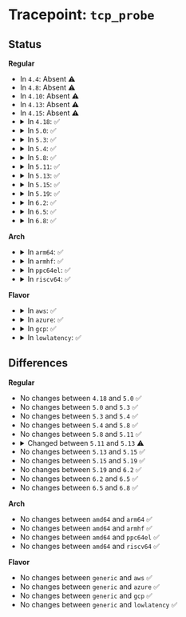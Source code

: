 # Tracepoint: <code>tcp_probe</code>

## Status
<b>Regular</b>
<ul>
<li>
In <code>4.4</code>: Absent ⚠️
</li>
<li>
In <code>4.8</code>: Absent ⚠️
</li>
<li>
In <code>4.10</code>: Absent ⚠️
</li>
<li>
In <code>4.13</code>: Absent ⚠️
</li>
<li>
In <code>4.15</code>: Absent ⚠️
</li>
<li>
<details>
<summary>In <code>4.18</code>: ✅</summary>

Event:

```c
struct trace_event_raw_tcp_probe {
    struct trace_entry ent;
    __u8 saddr[28];
    __u8 daddr[28];
    __u16 sport;
    __u16 dport;
    __u32 mark;
    __u16 data_len;
    __u32 snd_nxt;
    __u32 snd_una;
    __u32 snd_cwnd;
    __u32 ssthresh;
    __u32 snd_wnd;
    __u32 srtt;
    __u32 rcv_wnd;
    __u64 sock_cookie;
    char __data[0];
};
```
Function:

```c
void trace_event_raw_event_tcp_probe(void *__data, struct sock *sk, struct sk_buff *skb);
```
</details>
</li>
<li>
<details>
<summary>In <code>5.0</code>: ✅</summary>

Event:

```c
struct trace_event_raw_tcp_probe {
    struct trace_entry ent;
    __u8 saddr[28];
    __u8 daddr[28];
    __u16 sport;
    __u16 dport;
    __u32 mark;
    __u16 data_len;
    __u32 snd_nxt;
    __u32 snd_una;
    __u32 snd_cwnd;
    __u32 ssthresh;
    __u32 snd_wnd;
    __u32 srtt;
    __u32 rcv_wnd;
    __u64 sock_cookie;
    char __data[0];
};
```
Function:

```c
void trace_event_raw_event_tcp_probe(void *__data, struct sock *sk, struct sk_buff *skb);
```
</details>
</li>
<li>
<details>
<summary>In <code>5.3</code>: ✅</summary>

Event:

```c
struct trace_event_raw_tcp_probe {
    struct trace_entry ent;
    __u8 saddr[28];
    __u8 daddr[28];
    __u16 sport;
    __u16 dport;
    __u32 mark;
    __u16 data_len;
    __u32 snd_nxt;
    __u32 snd_una;
    __u32 snd_cwnd;
    __u32 ssthresh;
    __u32 snd_wnd;
    __u32 srtt;
    __u32 rcv_wnd;
    __u64 sock_cookie;
    char __data[0];
};
```
Function:

```c
void trace_event_raw_event_tcp_probe(void *__data, struct sock *sk, struct sk_buff *skb);
```
</details>
</li>
<li>
<details>
<summary>In <code>5.4</code>: ✅</summary>

Event:

```c
struct trace_event_raw_tcp_probe {
    struct trace_entry ent;
    __u8 saddr[28];
    __u8 daddr[28];
    __u16 sport;
    __u16 dport;
    __u32 mark;
    __u16 data_len;
    __u32 snd_nxt;
    __u32 snd_una;
    __u32 snd_cwnd;
    __u32 ssthresh;
    __u32 snd_wnd;
    __u32 srtt;
    __u32 rcv_wnd;
    __u64 sock_cookie;
    char __data[0];
};
```
Function:

```c
void trace_event_raw_event_tcp_probe(void *__data, struct sock *sk, struct sk_buff *skb);
```
</details>
</li>
<li>
<details>
<summary>In <code>5.8</code>: ✅</summary>

Event:

```c
struct trace_event_raw_tcp_probe {
    struct trace_entry ent;
    __u8 saddr[28];
    __u8 daddr[28];
    __u16 sport;
    __u16 dport;
    __u32 mark;
    __u16 data_len;
    __u32 snd_nxt;
    __u32 snd_una;
    __u32 snd_cwnd;
    __u32 ssthresh;
    __u32 snd_wnd;
    __u32 srtt;
    __u32 rcv_wnd;
    __u64 sock_cookie;
    char __data[0];
};
```
Function:

```c
void trace_event_raw_event_tcp_probe(void *__data, struct sock *sk, struct sk_buff *skb);
```
</details>
</li>
<li>
<details>
<summary>In <code>5.11</code>: ✅</summary>

Event:

```c
struct trace_event_raw_tcp_probe {
    struct trace_entry ent;
    __u8 saddr[28];
    __u8 daddr[28];
    __u16 sport;
    __u16 dport;
    __u32 mark;
    __u16 data_len;
    __u32 snd_nxt;
    __u32 snd_una;
    __u32 snd_cwnd;
    __u32 ssthresh;
    __u32 snd_wnd;
    __u32 srtt;
    __u32 rcv_wnd;
    __u64 sock_cookie;
    char __data[0];
};
```
Function:

```c
void trace_event_raw_event_tcp_probe(void *__data, struct sock *sk, struct sk_buff *skb);
```
</details>
</li>
<li>
<details>
<summary>In <code>5.13</code>: ✅</summary>

Event:

```c
struct trace_event_raw_tcp_probe {
    struct trace_entry ent;
    __u8 saddr[28];
    __u8 daddr[28];
    __u16 sport;
    __u16 dport;
    __u16 family;
    __u32 mark;
    __u16 data_len;
    __u32 snd_nxt;
    __u32 snd_una;
    __u32 snd_cwnd;
    __u32 ssthresh;
    __u32 snd_wnd;
    __u32 srtt;
    __u32 rcv_wnd;
    __u64 sock_cookie;
    char __data[0];
};
```
Function:

```c
void trace_event_raw_event_tcp_probe(void *__data, struct sock *sk, struct sk_buff *skb);
```
</details>
</li>
<li>
<details>
<summary>In <code>5.15</code>: ✅</summary>

Event:

```c
struct trace_event_raw_tcp_probe {
    struct trace_entry ent;
    __u8 saddr[28];
    __u8 daddr[28];
    __u16 sport;
    __u16 dport;
    __u16 family;
    __u32 mark;
    __u16 data_len;
    __u32 snd_nxt;
    __u32 snd_una;
    __u32 snd_cwnd;
    __u32 ssthresh;
    __u32 snd_wnd;
    __u32 srtt;
    __u32 rcv_wnd;
    __u64 sock_cookie;
    char __data[0];
};
```
Function:

```c
void trace_event_raw_event_tcp_probe(void *__data, struct sock *sk, struct sk_buff *skb);
```
</details>
</li>
<li>
<details>
<summary>In <code>5.19</code>: ✅</summary>

Event:

```c
struct trace_event_raw_tcp_probe {
    struct trace_entry ent;
    __u8 saddr[28];
    __u8 daddr[28];
    __u16 sport;
    __u16 dport;
    __u16 family;
    __u32 mark;
    __u16 data_len;
    __u32 snd_nxt;
    __u32 snd_una;
    __u32 snd_cwnd;
    __u32 ssthresh;
    __u32 snd_wnd;
    __u32 srtt;
    __u32 rcv_wnd;
    __u64 sock_cookie;
    char __data[0];
};
```
Function:

```c
void trace_event_raw_event_tcp_probe(void *__data, struct sock *sk, struct sk_buff *skb);
```
</details>
</li>
<li>
<details>
<summary>In <code>6.2</code>: ✅</summary>

Event:

```c
struct trace_event_raw_tcp_probe {
    struct trace_entry ent;
    __u8 saddr[28];
    __u8 daddr[28];
    __u16 sport;
    __u16 dport;
    __u16 family;
    __u32 mark;
    __u16 data_len;
    __u32 snd_nxt;
    __u32 snd_una;
    __u32 snd_cwnd;
    __u32 ssthresh;
    __u32 snd_wnd;
    __u32 srtt;
    __u32 rcv_wnd;
    __u64 sock_cookie;
    char __data[0];
};
```
Function:

```c
void trace_event_raw_event_tcp_probe(void *__data, struct sock *sk, struct sk_buff *skb);
```
</details>
</li>
<li>
<details>
<summary>In <code>6.5</code>: ✅</summary>

Event:

```c
struct trace_event_raw_tcp_probe {
    struct trace_entry ent;
    __u8 saddr[28];
    __u8 daddr[28];
    __u16 sport;
    __u16 dport;
    __u16 family;
    __u32 mark;
    __u16 data_len;
    __u32 snd_nxt;
    __u32 snd_una;
    __u32 snd_cwnd;
    __u32 ssthresh;
    __u32 snd_wnd;
    __u32 srtt;
    __u32 rcv_wnd;
    __u64 sock_cookie;
    char __data[0];
};
```
Function:

```c
void trace_event_raw_event_tcp_probe(void *__data, struct sock *sk, struct sk_buff *skb);
```
</details>
</li>
<li>
<details>
<summary>In <code>6.8</code>: ✅</summary>

Event:

```c
struct trace_event_raw_tcp_probe {
    struct trace_entry ent;
    __u8 saddr[28];
    __u8 daddr[28];
    __u16 sport;
    __u16 dport;
    __u16 family;
    __u32 mark;
    __u16 data_len;
    __u32 snd_nxt;
    __u32 snd_una;
    __u32 snd_cwnd;
    __u32 ssthresh;
    __u32 snd_wnd;
    __u32 srtt;
    __u32 rcv_wnd;
    __u64 sock_cookie;
    char __data[0];
};
```
Function:

```c
void trace_event_raw_event_tcp_probe(void *__data, struct sock *sk, struct sk_buff *skb);
```
</details>
</li>
</ul>
<b>Arch</b>
<ul>
<li>
<details>
<summary>In <code>arm64</code>: ✅</summary>

Event:

```c
struct trace_event_raw_tcp_probe {
    struct trace_entry ent;
    __u8 saddr[28];
    __u8 daddr[28];
    __u16 sport;
    __u16 dport;
    __u32 mark;
    __u16 data_len;
    __u32 snd_nxt;
    __u32 snd_una;
    __u32 snd_cwnd;
    __u32 ssthresh;
    __u32 snd_wnd;
    __u32 srtt;
    __u32 rcv_wnd;
    __u64 sock_cookie;
    char __data[0];
};
```
Function:

```c
void trace_event_raw_event_tcp_probe(void *__data, struct sock *sk, struct sk_buff *skb);
```
</details>
</li>
<li>
<details>
<summary>In <code>armhf</code>: ✅</summary>

Event:

```c
struct trace_event_raw_tcp_probe {
    struct trace_entry ent;
    __u8 saddr[28];
    __u8 daddr[28];
    __u16 sport;
    __u16 dport;
    __u32 mark;
    __u16 data_len;
    __u32 snd_nxt;
    __u32 snd_una;
    __u32 snd_cwnd;
    __u32 ssthresh;
    __u32 snd_wnd;
    __u32 srtt;
    __u32 rcv_wnd;
    __u64 sock_cookie;
    char __data[0];
};
```
Function:

```c
void trace_event_raw_event_tcp_probe(void *__data, struct sock *sk, struct sk_buff *skb);
```
</details>
</li>
<li>
<details>
<summary>In <code>ppc64el</code>: ✅</summary>

Event:

```c
struct trace_event_raw_tcp_probe {
    struct trace_entry ent;
    __u8 saddr[28];
    __u8 daddr[28];
    __u16 sport;
    __u16 dport;
    __u32 mark;
    __u16 data_len;
    __u32 snd_nxt;
    __u32 snd_una;
    __u32 snd_cwnd;
    __u32 ssthresh;
    __u32 snd_wnd;
    __u32 srtt;
    __u32 rcv_wnd;
    __u64 sock_cookie;
    char __data[0];
};
```
Function:

```c
void trace_event_raw_event_tcp_probe(void *__data, struct sock *sk, struct sk_buff *skb);
```
</details>
</li>
<li>
<details>
<summary>In <code>riscv64</code>: ✅</summary>

Event:

```c
struct trace_event_raw_tcp_probe {
    struct trace_entry ent;
    __u8 saddr[28];
    __u8 daddr[28];
    __u16 sport;
    __u16 dport;
    __u32 mark;
    __u16 data_len;
    __u32 snd_nxt;
    __u32 snd_una;
    __u32 snd_cwnd;
    __u32 ssthresh;
    __u32 snd_wnd;
    __u32 srtt;
    __u32 rcv_wnd;
    __u64 sock_cookie;
    char __data[0];
};
```
Function:

```c
void trace_event_raw_event_tcp_probe(void *__data, struct sock *sk, struct sk_buff *skb);
```
</details>
</li>
</ul>
<b>Flavor</b>
<ul>
<li>
<details>
<summary>In <code>aws</code>: ✅</summary>

Event:

```c
struct trace_event_raw_tcp_probe {
    struct trace_entry ent;
    __u8 saddr[28];
    __u8 daddr[28];
    __u16 sport;
    __u16 dport;
    __u32 mark;
    __u16 data_len;
    __u32 snd_nxt;
    __u32 snd_una;
    __u32 snd_cwnd;
    __u32 ssthresh;
    __u32 snd_wnd;
    __u32 srtt;
    __u32 rcv_wnd;
    __u64 sock_cookie;
    char __data[0];
};
```
Function:

```c
void trace_event_raw_event_tcp_probe(void *__data, struct sock *sk, struct sk_buff *skb);
```
</details>
</li>
<li>
<details>
<summary>In <code>azure</code>: ✅</summary>

Event:

```c
struct trace_event_raw_tcp_probe {
    struct trace_entry ent;
    __u8 saddr[28];
    __u8 daddr[28];
    __u16 sport;
    __u16 dport;
    __u32 mark;
    __u16 data_len;
    __u32 snd_nxt;
    __u32 snd_una;
    __u32 snd_cwnd;
    __u32 ssthresh;
    __u32 snd_wnd;
    __u32 srtt;
    __u32 rcv_wnd;
    __u64 sock_cookie;
    char __data[0];
};
```
Function:

```c
void trace_event_raw_event_tcp_probe(void *__data, struct sock *sk, struct sk_buff *skb);
```
</details>
</li>
<li>
<details>
<summary>In <code>gcp</code>: ✅</summary>

Event:

```c
struct trace_event_raw_tcp_probe {
    struct trace_entry ent;
    __u8 saddr[28];
    __u8 daddr[28];
    __u16 sport;
    __u16 dport;
    __u32 mark;
    __u16 data_len;
    __u32 snd_nxt;
    __u32 snd_una;
    __u32 snd_cwnd;
    __u32 ssthresh;
    __u32 snd_wnd;
    __u32 srtt;
    __u32 rcv_wnd;
    __u64 sock_cookie;
    char __data[0];
};
```
Function:

```c
void trace_event_raw_event_tcp_probe(void *__data, struct sock *sk, struct sk_buff *skb);
```
</details>
</li>
<li>
<details>
<summary>In <code>lowlatency</code>: ✅</summary>

Event:

```c
struct trace_event_raw_tcp_probe {
    struct trace_entry ent;
    __u8 saddr[28];
    __u8 daddr[28];
    __u16 sport;
    __u16 dport;
    __u32 mark;
    __u16 data_len;
    __u32 snd_nxt;
    __u32 snd_una;
    __u32 snd_cwnd;
    __u32 ssthresh;
    __u32 snd_wnd;
    __u32 srtt;
    __u32 rcv_wnd;
    __u64 sock_cookie;
    char __data[0];
};
```
Function:

```c
void trace_event_raw_event_tcp_probe(void *__data, struct sock *sk, struct sk_buff *skb);
```
</details>
</li>
</ul>

## Differences
<b>Regular</b>
<ul>
<li>
No changes between <code>4.18</code> and <code>5.0</code> ✅
</li>
<li>
No changes between <code>5.0</code> and <code>5.3</code> ✅
</li>
<li>
No changes between <code>5.3</code> and <code>5.4</code> ✅
</li>
<li>
No changes between <code>5.4</code> and <code>5.8</code> ✅
</li>
<li>
No changes between <code>5.8</code> and <code>5.11</code> ✅
</li>
<li>
<details>
<summary>Changed between <code>5.11</code> and <code>5.13</code> ⚠️</summary>
<ul>
<li>
<b>Event changed. </b>
</li>
<li>
<b>Field added. </b>
<code>__u16 family</code>
</li>
</ul>
</details>
</li>
<li>
No changes between <code>5.13</code> and <code>5.15</code> ✅
</li>
<li>
No changes between <code>5.15</code> and <code>5.19</code> ✅
</li>
<li>
No changes between <code>5.19</code> and <code>6.2</code> ✅
</li>
<li>
No changes between <code>6.2</code> and <code>6.5</code> ✅
</li>
<li>
No changes between <code>6.5</code> and <code>6.8</code> ✅
</li>
</ul>
<b>Arch</b>
<ul>
<li>
No changes between <code>amd64</code> and <code>arm64</code> ✅
</li>
<li>
No changes between <code>amd64</code> and <code>armhf</code> ✅
</li>
<li>
No changes between <code>amd64</code> and <code>ppc64el</code> ✅
</li>
<li>
No changes between <code>amd64</code> and <code>riscv64</code> ✅
</li>
</ul>
<b>Flavor</b>
<ul>
<li>
No changes between <code>generic</code> and <code>aws</code> ✅
</li>
<li>
No changes between <code>generic</code> and <code>azure</code> ✅
</li>
<li>
No changes between <code>generic</code> and <code>gcp</code> ✅
</li>
<li>
No changes between <code>generic</code> and <code>lowlatency</code> ✅
</li>
</ul>

